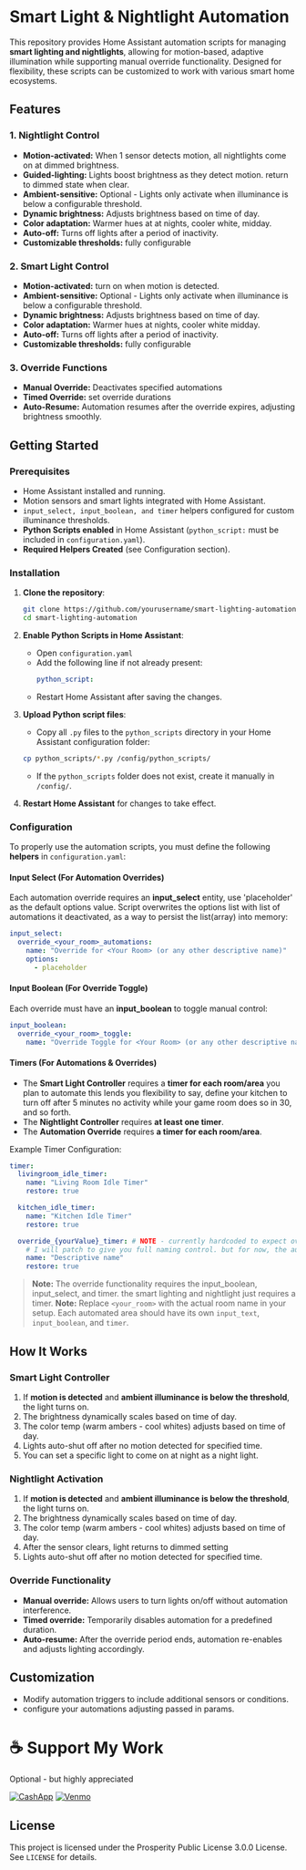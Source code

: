 # Smart Light & Nightlight Automation

This repository provides Home Assistant automation scripts for managing **smart lighting and nightlights**, allowing for motion-based, adaptive illumination while supporting manual override functionality. Designed for flexibility, these scripts can be customized to work with various smart home ecosystems.

## Features

### **1. Nightlight Control**
- **Motion-activated:** When 1 sensor detects motion, all nightlights come on at dimmed brightness.
- **Guided-lighting:** Lights boost brightness as they detect motion. return to dimmed state when clear.
- **Ambient-sensitive:** Optional - Lights only activate when illuminance is below a configurable threshold.
- **Dynamic brightness:** Adjusts brightness based on time of day.
- **Color adaptation:** Warmer hues at at nights, cooler white, midday.
- **Auto-off:** Turns off lights after a period of inactivity.
- **Customizable thresholds:** fully configurable

### **2. Smart Light Control**
- **Motion-activated:** turn on when motion is detected.
- **Ambient-sensitive:** Optional - Lights only activate when illuminance is below a configurable threshold.
- **Dynamic brightness:** Adjusts brightness based on time of day.
- **Color adaptation:** Warmer hues at nights, cooler white midday.
- **Auto-off:** Turns off lights after a period of inactivity.
- **Customizable thresholds:** fully configurable

### **3. Override Functions**
- **Manual Override:** Deactivates specified automations
- **Timed Override:** set override durations
- **Auto-Resume:** Automation resumes after the override expires, adjusting brightness smoothly.


## Getting Started
### **Prerequisites**

- Home Assistant installed and running.
- Motion sensors and smart lights integrated with Home Assistant.
- `input_select, input_boolean, and timer` helpers configured for custom illuminance thresholds.
- **Python Scripts enabled** in Home Assistant (`python_script:` must be included in `configuration.yaml`).
- **Required Helpers Created** (see Configuration section).

### **Installation**

1. **Clone the repository**:
   ```sh
   git clone https://github.com/yourusername/smart-lighting-automation.git
   cd smart-lighting-automation
   ```

2. **Enable Python Scripts in Home Assistant**:
   - Open `configuration.yaml`
   - Add the following line if not already present:
     ```yaml
     python_script:
     ```
   - Restart Home Assistant after saving the changes.

3. **Upload Python script files**:
   - Copy all `.py` files to the `python_scripts` directory in your Home Assistant configuration folder:
   ```sh
   cp python_scripts/*.py /config/python_scripts/
   ```
   - If the `python_scripts` folder does not exist, create it manually in `/config/`.

4. **Restart Home Assistant** for changes to take effect.

### **Configuration**

To properly use the automation scripts, you must define the following **helpers** in `configuration.yaml`:

#### **Input Select (For Automation Overrides)**
Each automation override requires an **input_select** entity, use 'placeholder' as the default options value. Script overwrites the options list with list of automations it deactivated, as a way to persist the list(array) into memory:
```yaml
input_select:
  override_<your_room>_automations:
    name: "Override for <Your Room> (or any other descriptive name)"
    options: 
      - placeholder
```

#### **Input Boolean (For Override Toggle)**
Each override must have an **input_boolean** to toggle manual control:
```yaml
input_boolean:
  override_<your_room>_toggle:
    name: "Override Toggle for <Your Room> (or any other descriptive name)"
```

#### **Timers (For Automations & Overrides)**
- The **Smart Light Controller** requires a **timer for each room/area** you plan to automate this lends you flexibility to say, define your kitchen to turn off after 5 minutes no activity while your game room does so in 30, and so forth.
- The **Nightlight Controller** requires **at least one timer**.
- The **Automation Override** requires **a timer for each room/area**.

Example Timer Configuration:
```yaml
timer:
  livingroom_idle_timer:
    name: "Living Room Idle Timer"
    restore: true

  kitchen_idle_timer:
    name: "Kitchen Idle Timer"
    restore: true

  override_{yourValue}_timer: # NOTE - currently hardcoded to expect override_{}_timer. 
    # I will patch to give you full naming control. but for now, the automation override variables MUST CONFORM TO NAMING STANDARD. override_{}_ ...
    name: "Descriptive name"
    restore: true
```
> **Note:** The override functionality requires the input_boolean, input_select, and timer. the smart lighting and nightlight just requires a timer. 
> **Note:** Replace `<your_room>` with the actual room name in your setup. Each automated area should have its own `input_text`, `input_boolean`, and `timer`. 

## How It Works

### **Smart Light Controller**

1. If **motion is detected** and **ambient illuminance is below the threshold**, the light turns on.
2. The brightness dynamically scales based on time of day.
3. The color temp (warm ambers - cool whites) adjusts based on time of day.
4. Lights auto-shut off after no motion detected for specified time.
5. You can set a specific light to come on at night as a night light.

### **Nightlight Activation**

1. If **motion is detected** and **ambient illuminance is below the threshold**, the light turns on.
2. The brightness dynamically scales based on time of day.
3. The color temp (warm ambers - cool whites) adjusts based on time of day.
4. After the sensor clears, light returns to dimmed setting
5. Lights auto-shut off after no motion detected for specified time.

### **Override Functionality**

- **Manual override:** Allows users to turn lights on/off without automation interference.
- **Timed override:** Temporarily disables automation for a predefined duration.
- **Auto-resume:** After the override period ends, automation re-enables and adjusts lighting accordingly.

## Customization

- Modify automation triggers to include additional sensors or conditions.
- configure your automations adjusting passed in params. 



# ☕ Support My Work
Optional - but highly appreciated

[![CashApp](https://img.shields.io/badge/CashApp-%24JakeAdams-green?style=for-the-badge)](https://cash.app/$artchecks)
[![Venmo](https://img.shields.io/badge/Venmo-@jakeAdams32-blue?style=for-the-badge)](https://venmo.com/jacob-adams-32)

## License
This project is licensed under the Prosperity Public License 3.0.0 License. See `LICENSE` for details.

